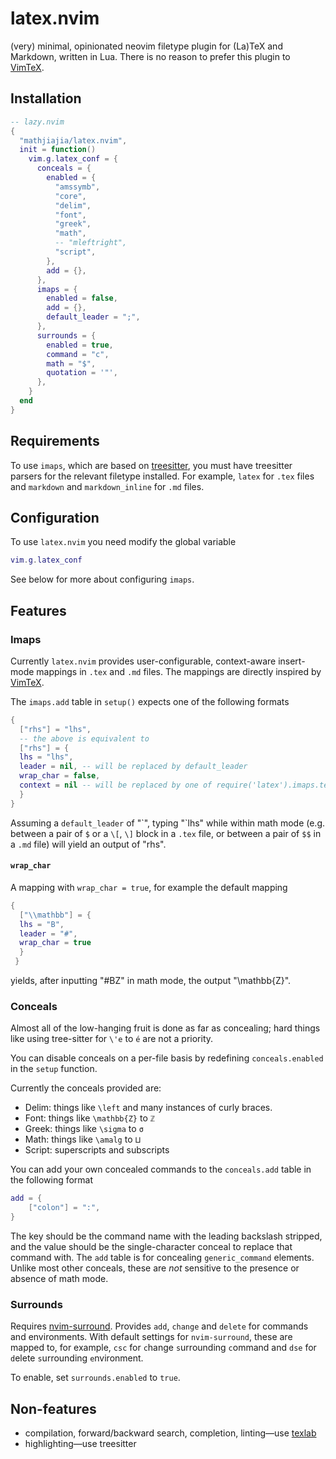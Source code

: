 # latex.nvim

(very) minimal, opinionated neovim filetype plugin for (La)TeX and Markdown, written in Lua.
There is no reason to prefer this plugin to [VimTeX](https://github.com/lervag/vimtex).

## Installation

```lua
-- lazy.nvim
{
  "mathjiajia/latex.nvim",
  init = function()
    vim.g.latex_conf = {
      conceals = {
        enabled = {
          "amssymb",
          "core",
          "delim",
          "font",
          "greek",
          "math",
          -- "mleftright",
          "script",
        },
        add = {},
      },
      imaps = {
        enabled = false,
        add = {},
        default_leader = ";",
      },
      surrounds = {
        enabled = true,
        command = "c",
        math = "$",
        quotation = '"',
      },
    }
  end
}
```

## Requirements

To use `imaps`, which are based on [treesitter](https://github.com/nvim-treesitter/nvim-treesitter),
you must have treesitter parsers for the relevant filetype installed.
For example, `latex` for `.tex` files
and `markdown` and `markdown_inline` for `.md` files.

## Configuration

To use `latex.nvim` you need modify the global variable

```lua
vim.g.latex_conf
```

See below for more about configuring `imaps`.

## Features

### Imaps

Currently `latex.nvim` provides user-configurable, context-aware insert-mode mappings
in `.tex` and `.md` files.
The mappings are directly inspired by [VimTeX](https://github.com/lervag/vimtex).

The `imaps.add` table in `setup()` expects one of the following formats

```lua
{
  ["rhs"] = "lhs",
  -- the above is equivalent to
  ["rhs"] = {
  lhs = "lhs",
  leader = nil, -- will be replaced by default_leader
  wrap_char = false,
  context = nil -- will be replaced by one of require('latex').imaps.tex_math_mode or require('latex').imaps.markdown_math_mode
  }
}
```

Assuming a `default_leader` of "\`", typing "\`lhs" while within math mode
(e.g. between a pair of `$` or a `\[`, `\]` block in a `.tex` file,
or between a pair of `$$` in a `.md` file)
will yield an output of "rhs".

#### `wrap_char`

A mapping with `wrap_char = true`,
for example the default mapping

```lua
{
  ["\\mathbb"] = {
  lhs = "B",
  leader = "#",
  wrap_char = true
  }
 }
```

yields, after inputting "#BZ" in math mode, the output "\mathbb{Z}".

### Conceals

Almost all of the low-hanging fruit is done as far as concealing;
hard things like using tree-sitter for `\'e` to `é` are not a priority.

You can disable conceals on a per-file basis by redefining `conceals.enabled` in the `setup` function.

Currently the conceals provided are:

- Delim: things like `\left` and many instances of curly braces.
- Font: things like `\mathbb{Z}` to `ℤ`
- Greek: things like `\sigma` to `σ`
- Math: things like `\amalg` to `⨿`
- Script: superscripts and subscripts

You can add your own concealed commands to the `conceals.add` table in the following format

```lua
add = {
	["colon"] = ":",
}
```

The key should be the command name with the leading backslash stripped,
and the value should be the single-character conceal to replace that command with.
The `add` table is for concealing `generic_command` elements.
Unlike most other conceals, these are _not_ sensitive to the presence or absence of math mode.

### Surrounds

Requires [nvim-surround](https://github.com/kylechui/nvim-surround).
Provides `add`, `change` and `delete` for commands and environments.
With default settings for `nvim-surround`, these are mapped to,
for example, `csc` for `c`hange `s`urrounding `c`ommand and
`dse` for `d`elete `s`urrounding `e`nvironment.

To enable, set `surrounds.enabled` to `true`.

## Non-features

- compilation, forward/backward search, completion, linting—use [texlab](https://github.com/latex-lsp/texlab)
- highlighting—use treesitter
